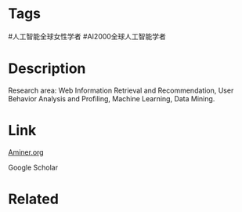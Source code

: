 # Tags

#人工智能全球女性学者 #AI2000全球人工智能学者 

# Description

Research area: Web Information Retrieval and Recommendation, User Behavior Analysis and Profiling, Machine Learning, Data Mining.

# Link

[Aminer.org](https://www.aminer.org/profile/Min%20Zhang/542996d3dabfaec88b4d22a5)

Google Scholar

# Related

